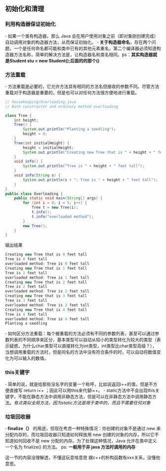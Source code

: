 ## 初始化和清理

### 利用构造器保证初始化

**·** 如果一个类有构造器，那么 Java 会在用户使用对象之前（即对象刚创建完成）自动调用对象的构造器方法，从而保证初始化。
**· 关于构造器命名**，存在两个问题，一个是任何命名都可能和类中已有的其他元素重名，第二个编译器必须知道构造器方法名称，简单的解决方法是，让构造器名和类名相同。ps：**其实构造器就是Student stu = new Student();后面的的那个()**

### 方法重载

**·** 方法重载是必要的，它允许方法具有相同的方法名但接收的参数不同。尽管方法重载对于构造器是重要的，但是也可以对任何方法很方便地进行重载。

``` java
// housekeeping/Overloading.java
// Both constructor and ordinary method overloading

class Tree {
    int height;
    Tree() {
        System.out.println("Planting a seedling");
        height = 0;
    }
    Tree(int initialHeight) {
        height = initialHeight;
        System.out.println("Creating new Tree that is " + height + " feet tall");
    }
    void info() {
        System.out.println("Tree is " + height + " feet tall");
    }
    void info(String s) {
        System.out.println(s + ": Tree is " + height + " feet tall");
    }
}
public class Overloading {
    public static void main(String[] args) {
        for (int i = 0; i < 5; i++) {
            Tree t = new Tree(i);
            t.info();
            t.info("overloaded method");
        }
        new Tree(); 
    }
}
```

输出结果

``` java
Creating new Tree that is 0 feet tall
Tree is 0 feet tall
overloaded method: Tree is 0 feet tall
Creating new Tree that is 1 feet tall
Tree is 1 feet tall
overloaded method: Tree is 1 feet tall
Creating new Tree that is 2 feet tall
Tree is 2 feet tall
overloaded method: Tree is 2 feet tall
Creating new Tree that is 3 feet tall
Tree is 3 feet tall
overloaded method: Tree is 3 feet tall
Creating new Tree that is 4 feet tall
Tree is 4 feet tall
overloaded method: Tree is 4 feet tall
Planting a seedling
```

**·** 如何区分方法重载：每个被重载的方法必须有不同的参数列表，甚至可以通过参数列表的不同顺序来区分，基本类型可以自动从较小的类型转化为较大的类型（表示疑惑，为什么char类型可以直接转化为int类型，int类型比char类型高级？），当想调用重载的方法时，但是同名的方法中没有符合条件的时，可以自动将数值变化为可以输入的数值。

### this关键字

**·** 简单的说，就是给那些没名字的变量一个称呼，比如说返回i++的值，但是不方便直接写 return i++ ；因此可以用this来代替i++。
**·** static方法中不会出现this关键字，不能在静态方法中调用非静态方法，但是可以在非静态方法中调用静态方法。*有点类似全局方法，因为static方法是用于类中的，而且不需要任何对象*

### 垃圾回收器

**· finalize（）** 的用途，但现在考虑一种特殊情况：你创建的对象不是通过 new 来分配内存的，而垃圾回收器只知道如何释放用 new 创建的对象的内存，所以它不知道如何回收不是 new 分配的内存。为了处理这种情况，Java 允许在类中定义一个名为 finalize() 的方法。 ps: **一般用于非 java 方法时调用的内存**


这一节的内容没理解透，不懂这玩意啥意思  跟c++的析构函数有xxx关系，没懂他意思。
